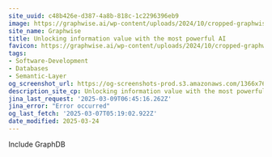 ```yaml
---
site_uuid: c48b426e-d387-4a8b-818c-1c2296396eb9
image: https://graphwise.ai/wp-content/uploads/2024/10/cropped-graphwise_favicon-180x180.png
site_name: Graphwise
title: Unlocking information value with the most powerful AI
favicon: https://graphwise.ai/wp-content/uploads/2024/10/cropped-graphwise_favicon-192x192.png
tags:
- Software-Development
- Databases
- Semantic-Layer
og_screenshot_url: https://og-screenshots-prod.s3.amazonaws.com/1366x768/80/false/c3a6ce344ab345ea66d0eeef03b39b2cd08478f05035e8632e1afe98ac2cae35.jpeg
description_site_cp: Unlocking information value with the most powerful AI
jina_last_request: '2025-03-09T06:45:16.262Z'
jina_error: "Error occurred"
og_last_fetch: '2025-03-07T05:19:02.922Z'
date_modified: 2025-03-24
---
```



Include GraphDB
